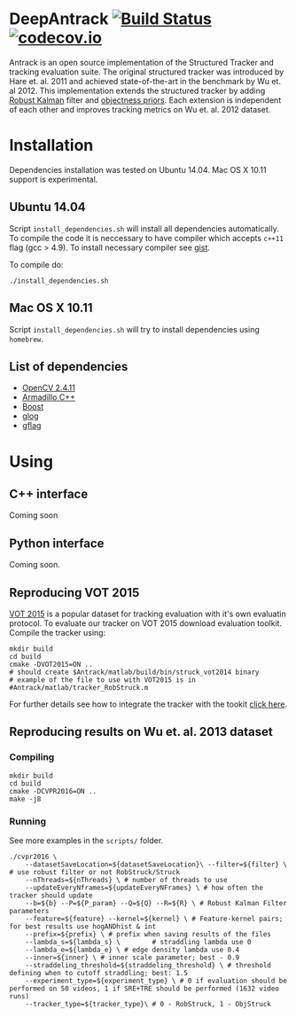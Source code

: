 # DeepAntrack [![Build Status](https://travis-ci.org/ibogun/DeepAntrack.svg?branch=master)](https://travis-ci.org/ibogun/DeepAntrack) [![codecov.io](https://codecov.io/github/ibogun/DeepAntrack/coverage.svg?branch=master)](https://codecov.io/github/ibogun/DeepAntrack?branch=master)
Antrack is an open source implementation of the Structured Tracker and tracking evaluation suite. The original structured tracker was introduced by Hare et. al. 2011 and achieved state-of-the-art in the benchmark by Wu et. al 2012. This implementation extends the structured tracker by adding [Robust Kalman](http://my.fit.edu/~ibogun2010/Projects/Robust_tracking_by_detection/index.html) filter and [objectness priors](http://my.fit.edu/~ibogun2010/Projects/Object_aware_tracking/index.html). Each extension is independent of each other and improves tracking metrics on Wu et. al. 2012 dataset.

# Installation
Dependencies installation was tested on Ubuntu 14.04. Mac OS X 10.11 support is experimental.
## Ubuntu 14.04
Script ``install_dependencies.sh`` will install all dependencies automatically. To compile the code it is neccessary to have compiler which
 accepts ``c++11`` flag (gcc > 4.9). To install necessary compiler see [gist](https://gist.github.com/ibogun/ec0a4005c25df57a1b9d).

To compile do:

    ./install_dependencies.sh
## Mac OS X 10.11
 Script ``install_dependencies.sh`` will try to install dependencies using ``homebrew``.

## List of dependencies
* [OpenCV 2.4.11](http://opencv.org/)
* [Armadillo C++](http://arma.sourceforge.net/)
* [Boost](http://www.boost.org/)
* [glog](https://github.com/google/glogg)
* [gflag](https://github.com/gflags/gflags)


# Using
## C++ interface
Coming soon

## Python interface
Coming soon.

## Reproducing VOT 2015
[VOT 2015](http://www.votchallenge.net/vot2015/dataset.html) is a popular dataset for tracking evaluation with it's own evaluatin protocol. To evaluate our tracker on VOT 2015 download evaluation toolkit. Compile the tracker using:

    mkdir build
    cd build
    cmake -DVOT2015=ON ..
    # should create $Antrack/matlab/build/bin/struck_vot2014 binary
    # example of the file to use with VOT2015 is in #Antrack/matlab/tracker_RobStruck.m

For further details see how to integrate the tracker with the tookit [click here](http://www.votchallenge.net/howto/integration.html).
## Reproducing results on Wu et. al. 2013 dataset

### Compiling
    mkdir build
    cd build
    cmake -DCVPR2016=ON ..
    make -j8

### Running

See more examples in the ``scripts/`` folder.

    ./cvpr2016 \        
        --datasetSaveLocation=${datasetSaveLocation}\ --filter=${filter} \ # use robust filter or not RobStruck/Struck
        --nThreads=${nThreads} \ # number of threads to use
        --updateEveryNframes=${updateEveryNFrames} \ # how often the tracker should update
        --b=${b} --P=${P_param} --Q=${Q} --R=${R} \ # Robust Kalman Filter parameters
        --feature=${feature} --kernel=${kernel} \ # Feature-kernel pairs; for best results use hogANDhist & int
        --prefix=${prefix} \ # prefix when saving results of the files
        --lambda_s=${lambda_s} \        # straddling lambda use 0
        --lambda_e=${lambda_e} \ # edge density lambda use 0.4
        --inner=${inner} \ # inner scale parameter; best - 0.9
        --straddeling_threshold=${straddeling_threshold} \ # threshold defining when to cutoff straddling; best: 1.5
        --experiment_type=${experiment_type} \ # 0 if evaluation should be performed on 50 videos, 1 if SRE+TRE should be performed (1632 video runs)
        --tracker_type=${tracker_type}\ # 0 - RobStruck, 1 - ObjStruck
